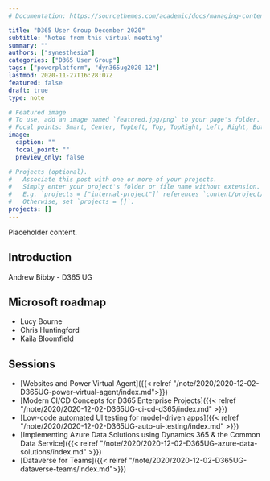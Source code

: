 ```yaml
---
# Documentation: https://sourcethemes.com/academic/docs/managing-content/

title: "D365 User Group December 2020"
subtitle: "Notes from this virtual meeting"
summary: ""
authors: ["synesthesia"]
categories: ["D365 User Group"]
tags: ["powerplatform", "dyn365ug2020-12"]
lastmod: 2020-11-27T16:28:07Z
featured: false
draft: true
type: note

# Featured image
# To use, add an image named `featured.jpg/png` to your page's folder.
# Focal points: Smart, Center, TopLeft, Top, TopRight, Left, Right, BottomLeft, Bottom, BottomRight.
image:
  caption: ""
  focal_point: ""
  preview_only: false

# Projects (optional).
#   Associate this post with one or more of your projects.
#   Simply enter your project's folder or file name without extension.
#   E.g. `projects = ["internal-project"]` references `content/project/deep-learning/index.md`.
#   Otherwise, set `projects = []`.
projects: []
---
```


Placeholder content.

## Introduction

Andrew Bibby - D365 UG

## Microsoft roadmap

* Lucy Bourne
* Chris Huntingford
* Kaila Bloomfield

## Sessions

* [Websites and Power Virtual Agent]({{< relref "/note/2020/2020-12-02-D365UG-power-virtual-agent/index.md">}})
* [Modern CI/CD Concepts for D365 Enterprise Projects]({{< relref "/note/2020/2020-12-02-D365UG-ci-cd-d365/index.md" >}})
* [Low-code automated UI testing for model-driven apps]({{< relref "/note/2020/2020-12-02-D365UG-auto-ui-testing/index.md" >}})
* [Implementing Azure Data Solutions using Dynamics 365 & the Common Data Service]({{< relref "/note/2020/2020-12-02-D365UG-azure-data-solutions/index.md" >}})
* [Dataverse for Teams]({{< relref "/note/2020/2020-12-02-D365UG-dataverse-teams/index.md">}})



